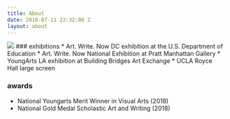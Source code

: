 ```yaml
---
title: About
date: 2018-07-11 22:32:00 Z
layout: about
---
```


<img src="/hi.jpg" >
### exhibitions
* Art. Write. Now DC exhibition at the U.S. Department of Education
* Art. Write. Now National Exhibition at Pratt Manhattan Gallery
* YoungArts LA exhibition at Building Bridges Art Exchange
* UCLA Royce Hall large screen

### awards
* National Youngarts Merit Winner in Visual Arts (2018)
* National Gold Medal Scholastic Art and Writing (2018)
